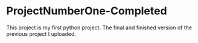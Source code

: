 # ProjectNumberOne-Completed
This project is my first python project. The final and finished version of the previous project I uploaded.

